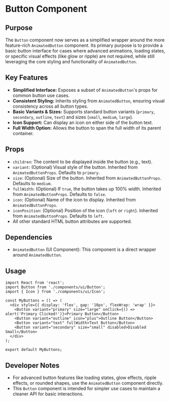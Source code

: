 # Button Component

## Purpose
The `Button` component now serves as a simplified wrapper around the more feature-rich `AnimatedButton` component. Its primary purpose is to provide a basic button interface for cases where advanced animations, loading states, or specific visual effects (like glow or ripple) are not required, while still leveraging the core styling and functionality of `AnimatedButton`.

## Key Features
- **Simplified Interface:** Exposes a subset of `AnimatedButton`'s props for common button use cases.
- **Consistent Styling:** Inherits styling from `AnimatedButton`, ensuring visual consistency across all button types.
- **Basic Variants & Sizes:** Supports standard button variants (`primary`, `secondary`, `outline`, `text`) and sizes (`small`, `medium`, `large`).
- **Icon Support:** Can display an icon on either side of the button text.
- **Full Width Option:** Allows the button to span the full width of its parent container.

## Props
- `children`: The content to be displayed inside the button (e.g., text).
- `variant`: (Optional) Visual style of the button. Inherited from `AnimatedButtonProps`. Defaults to `primary`.
- `size`: (Optional) Size of the button. Inherited from `AnimatedButtonProps`. Defaults to `medium`.
- `fullWidth`: (Optional) If `true`, the button takes up 100% width. Inherited from `AnimatedButtonProps`. Defaults to `false`.
- `icon`: (Optional) Name of the icon to display. Inherited from `AnimatedButtonProps`.
- `iconPosition`: (Optional) Position of the icon (`left` or `right`). Inherited from `AnimatedButtonProps`. Defaults to `left`.
- All other standard HTML button attributes are supported.

## Dependencies
- `AnimatedButton` (UI Component): This component is a direct wrapper around `AnimatedButton`.

## Usage
```tsx
import React from 'react';
import Button from './components/ui/Button';
import { Icon } from './components/ui/Icon';

const MyButtons = () => (
  <div style={{ display: 'flex', gap: '10px', flexWrap: 'wrap' }}>
    <Button variant="primary" size="large" onClick={() => alert('Primary Clicked!')}>Primary Button</Button>
    <Button variant="outline" icon="plus">Outline Button</Button>
    <Button variant="text" fullWidth>Text Button</Button>
    <Button variant="secondary" size="small" disabled>Disabled Small</Button>
  </div>
);

export default MyButtons;
```

## Developer Notes
- For advanced button features like loading states, glow effects, ripple effects, or rounded shapes, use the `AnimatedButton` component directly.
- This `Button` component is intended for simpler use cases to maintain a cleaner API for basic interactions.
